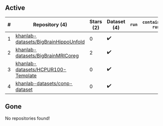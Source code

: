 ## Active
| # | Repository (4) | Stars (2) | Dataset (4) | `run` | `containers-run` | Last Modified |
| --- | --- | --- | --- | --- | --- | --- |
| 1 | [khanlab-datasets/BigBrainHippoUnfold](https://github.com/khanlab-datasets/BigBrainHippoUnfold) | 0 | :heavy_check_mark: |  |  | 2021-01-12 19:30:03+00:00 |
| 2 | [khanlab-datasets/BigBrainMRICoreg](https://github.com/khanlab-datasets/BigBrainMRICoreg) | 2 | :heavy_check_mark: |  |  | 2022-05-04 14:34:57+00:00 |
| 3 | [khanlab-datasets/HCPUR100-Template](https://github.com/khanlab-datasets/HCPUR100-Template) | 0 | :heavy_check_mark: |  |  | 2021-01-12 19:29:02+00:00 |
| 4 | [khanlab-datasets/conp-dataset](https://github.com/khanlab-datasets/conp-dataset) | 0 | :heavy_check_mark: |  |  | 2020-03-11 16:37:17+00:00 |

## Gone
No repositories found!
